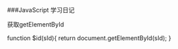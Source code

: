 ###JavaScript 学习日记

获取getElementById

function $id(sId){
    return document.getElementById(sId);
}

